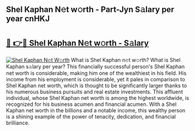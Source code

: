 ## Shel Kaphan N𝚎t w𝚘rth - Part-Jyn S𝚊lary per year cnHKJ

# <h2><a href="http://gc526f.nevu.top/?p=Shel+Kaphan">🔗 👉🔴 Shel Kaphan N𝚎t w𝚘rth - S𝚊lary</a></h2>

[![Shel Kaphan N𝚎t W𝚘rth](https://i.imgur.com/Oavwk0R.jpeg)](http://gc526f.nevu.top/?p=Shel+Kaphan)
What is Shel Kaphan n𝚎t w𝚘rth? What is Shel Kaphan s𝚊lary per year?
This financially successful person's Shel Kaphan net worth is considerable, making him one of the wealthiest in his field. His income from his employment is considerable, yet it pales in comparison to Shel Kaphan net worth, which is thought to be significantly larger thanks to his numerous business pursuits and real estate investments. This affluent individual, whose Shel Kaphan net worth is among the highest worldwide, is recognized for his business acumen and financial acumen. With a Shel Kaphan net worth in the billions and a notable income, this wealthy person is a shining example of the power of tenacity, dedication, and financial brilliance.
